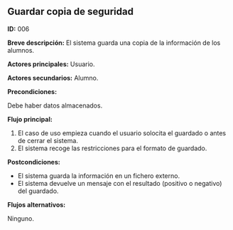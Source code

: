**Guardar copia de seguridad**
---

**ID:** 006

**Breve descripción:** El sistema guarda una copia de la información de los alumnos.


**Actores principales:** Usuario.

**Actores secundarios:** Alumno.


**Precondiciones:**

Debe haber datos almacenados.

**Flujo principal:**

1. El caso de uso empieza cuando el usuario solocita el guardado o antes de cerrar el sistema.
2. El sistema recoge las restricciones para el formato de guardado.

**Postcondiciones:**

* El sistema guarda la información en un fichero externo.
* El sistema devuelve un mensaje con el resultado (positivo o negativo) del guardado.

**Flujos alternativos:**

Ninguno.
